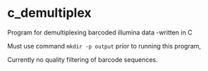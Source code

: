 # c_demultiplex
Program for demultiplexing barcoded illumina data -written in C

Must use command `mkdir -p output` prior to running this program, 

Currently no quality filtering of barcode sequences.
